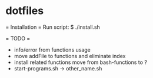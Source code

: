 dotfiles
========

= Installation =
Run script:
$ ./install.sh

= TODO =
- info/error from functions usage
- move addFile to functions and eliminate index
- install related functions move from bash-functions to ?
- start-programs.sh -> other_name.sh